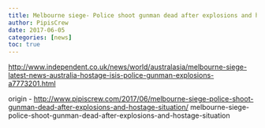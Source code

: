 ```yaml
---
title: Melbourne siege- Police shoot gunman dead after explosions and hostage situation
author: PipisCrew
date: 2017-06-05
categories: [news]
toc: true
---
```


http://www.independent.co.uk/news/world/australasia/melbourne-siege-latest-news-australia-hostage-isis-police-gunman-explosions-a7773201.html

origin - http://www.pipiscrew.com/2017/06/melbourne-siege-police-shoot-gunman-dead-after-explosions-and-hostage-situation/ melbourne-siege-police-shoot-gunman-dead-after-explosions-and-hostage-situation